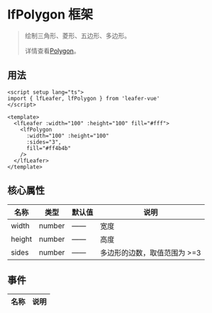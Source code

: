 # lfPolygon 框架
>
> 绘制三角形、菱形、五边形、多边形。
>
> 详情查看[Polygon](https://www.leaferjs.com/ui/guide/display/Polygon.html)。

## 用法

```vue
<script setup lang="ts">
import { lfLeafer, lfPolygon } from 'leafer-vue'
</script>

<template>
  <lfLeafer :width="100" :height="100" fill="#fff">
    <lfPolygon
      :width="100" :height="100"
      :sides="3",
      fill="#ff4b4b"
    />
  </lfLeafer>
</template>
```

## 核心属性

| 名称 | 类型 | 默认值 | 说明 |
| --- | --- | --- | --- |
| width | number | —— | 宽度 |
| height | number | —— | 高度 |
| sides | number | —— | 多边形的边数，取值范围为 >=3 |

## 事件

| 名称 | 说明 |
| --- | --- |

